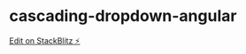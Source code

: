 # cascading-dropdown-angular

[Edit on StackBlitz ⚡️](https://stackblitz.com/edit/cascading-dropdown-angular-7bhuca)